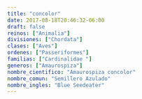 ```yaml
---
title: "concolor"
date: 2017-08-18T20:46:32-06:00
draft: false
reinos: ["Animalia"]
divisiones: ["Chordata"]
clases: ["Aves"]
ordenes: ["Passeriformes"]
familias: ["Cardinalidae "]
generos: ["Amaurospiza"]
nombre_cientifico: "Amaurospiza concolor"
nombre_comun: "Semillero Azulado"
nombre_ingles: "Blue Seedeater"
---
```

